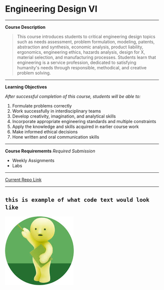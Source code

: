 # Engineering Design VI
---
**Course Description**
> This course introduces students to critical engineering design topics such as needs assessment, problem formulation,
> modeling, patents, abstraction and synthesis, economic analysis, product liability, ergonomics, engineering ethics,
> hazards analysis, design for X, material selection, and manufacturing processes. Students learn that engineering is
> a service profession, dedicated to satisfying humanity's needs through responsible, methodical, and creative problem solving.
---
**Learning Objectives**

*After successful completion of this course, students will be able to:*

1. Formulate problems correctly
2. Work successfully in interdisciplinary teams
3. Develop creativity, imagination, and analytical skills
4. Incorporate appropriate engineering standards and multiple constraints
5. Apply the knowledge and skills acquired in earlier course work
6. Make informed ethical decisions
7. Hone written and oral communication skills
---
**Course Requirememts**
*Required Submission*

- Weekly Assignments
- Labs
---
[Current Repo Link](https://github.com/bnguyen1972/CPE-322-Engineering-Design-VI)

---

`this is example of what code text would look like`
---
![Smiski](smiski_at_work.jpg)
